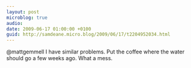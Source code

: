 ```yaml
---
layout: post
microblog: true
audio: 
date: 2009-06-17 01:00:00 +0100
guid: http://samdeane.micro.blog/2009/06/17/t2204952034.html
---
```

@mattgemmell I have similar problems. Put the coffee where the water should go a few weeks ago. What a mess.
